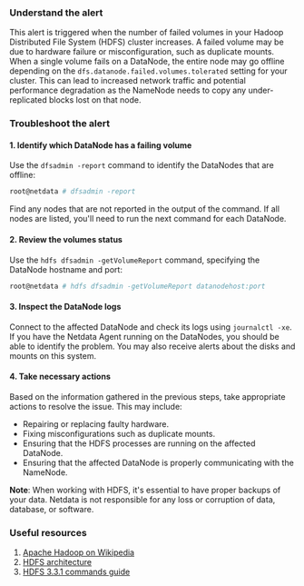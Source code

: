 ### Understand the alert

This alert is triggered when the number of failed volumes in your Hadoop Distributed File System (HDFS) cluster increases. A failed volume may be due to hardware failure or misconfiguration, such as duplicate mounts. When a single volume fails on a DataNode, the entire node may go offline depending on the `dfs.datanode.failed.volumes.tolerated` setting for your cluster. This can lead to increased network traffic and potential performance degradation as the NameNode needs to copy any under-replicated blocks lost on that node.

### Troubleshoot the alert

#### 1. Identify which DataNode has a failing volume

Use the `dfsadmin -report` command to identify the DataNodes that are offline:

```bash
root@netdata # dfsadmin -report
```

Find any nodes that are not reported in the output of the command. If all nodes are listed, you'll need to run the next command for each DataNode.

#### 2. Review the volumes status

Use the `hdfs dfsadmin -getVolumeReport` command, specifying the DataNode hostname and port:

```bash
root@netdata # hdfs dfsadmin -getVolumeReport datanodehost:port
```

#### 3. Inspect the DataNode logs

Connect to the affected DataNode and check its logs using `journalctl -xe`. If you have the Netdata Agent running on the DataNodes, you should be able to identify the problem. You may also receive alerts about the disks and mounts on this system.

#### 4. Take necessary actions

Based on the information gathered in the previous steps, take appropriate actions to resolve the issue. This may include:

- Repairing or replacing faulty hardware.
- Fixing misconfigurations such as duplicate mounts.
- Ensuring that the HDFS processes are running on the affected DataNode.
- Ensuring that the affected DataNode is properly communicating with the NameNode.

**Note**: When working with HDFS, it's essential to have proper backups of your data. Netdata is not responsible for any loss or corruption of data, database, or software.

### Useful resources

1. [Apache Hadoop on Wikipedia](https://en.wikipedia.org/wiki/Apache_Hadoop)
2. [HDFS architecture](https://hadoop.apache.org/docs/r1.2.1/hdfs_design.html)
3. [HDFS 3.3.1 commands guide](https://hadoop.apache.org/docs/current/hadoop-project-dist/hadoop-hdfs/HDFSCommands.html)
